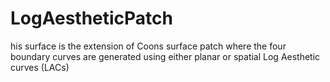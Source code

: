 # LogAestheticPatch
his surface is the extension of Coons surface patch where the four boundary curves are generated using either planar or spatial Log Aesthetic curves (LACs)
